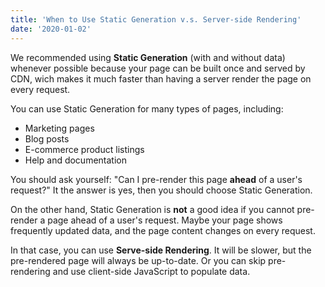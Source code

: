 ```yaml
---
title: 'When to Use Static Generation v.s. Server-side Rendering'
date: '2020-01-02'
---
```


We recommended using **Static Generation** (with and without data) whenever possible because your page can be built once and served by CDN, wich makes it much faster than having a server render the page on every request.

You can use Static Generation for many types of pages, including:

- Marketing pages
- Blog posts
- E-commerce product listings
- Help and documentation

You should ask yourself: "Can I pre-render this page **ahead** of a user's request?" It the answer is yes, then you should choose Static Generation.

On the other hand, Static Generation is **not** a good idea if you cannot pre-render a page ahead of a user's request. Maybe your page shows frequently updated data, and the page content changes on every request.

In that case, you can use **Serve-side Rendering**. It will be slower, but the pre-rendered page will always be up-to-date. Or you can skip pre-rendering and use client-side JavaScript to populate data.
